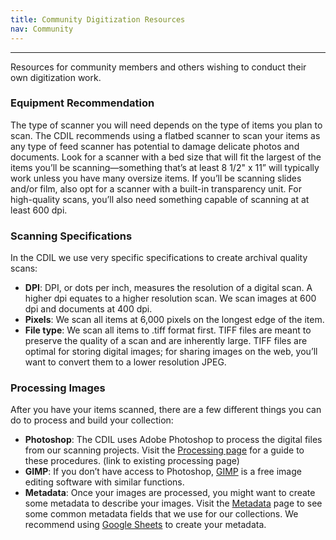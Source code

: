 ```yaml
---
title: Community Digitization Resources
nav: Community
---
```


---------------------

Resources for community members and others wishing to conduct their own digitization work. 

### Equipment Recommendation

The type of scanner you will need depends on the type of items you plan to scan. The CDIL recommends using a flatbed scanner to scan your items as any type of feed scanner has potential to damage delicate photos and documents. Look for a scanner with a bed size that will fit the largest of the items you’ll be scanning—something that’s at least 8 1/2" x 11” will typically work unless you have many oversize items. If you’ll be scanning slides and/or film, also opt for a scanner with a built-in transparency unit. For high-quality scans, you’ll also need something capable of scanning at at least 600 dpi. 

### Scanning Specifications

In the CDIL we use very specific specifications to create archival quality scans:

- **DPI**: DPI, or dots per inch, measures the resolution of a digital scan. A higher dpi equates to a higher resolution scan. We scan images at 600 dpi and documents at 400 dpi.
- **Pixels**: We scan all items at 6,000 pixels on the longest edge of the item. 
- **File type**: We scan all items to .tiff format first. TIFF files are meant to preserve the quality of a scan and are inherently large. TIFF files are optimal for storing digital images; for sharing images on the web, you’ll want to convert them to a lower resolution JPEG. 

### Processing Images

After you have your items scanned, there are a few different things you can do to process and build your collection:

- **Photoshop**: The CDIL uses Adobe Photoshop to process the digital files from our scanning projects. Visit the [Processing page](https://uidaholib.github.io/dds-student-workflow/content/2-processing.html) for a guide to these procedures. (link to existing processing page)
- **GIMP**: If you don’t have access to Photoshop, [GIMP](https://www.gimp.org/) is a free image editing software with similar functions.
- **Metadata**: Once your images are processed, you might want to create some metadata to describe your images. Visit the [Metadata](https://uidaholib.github.io/dds-student-workflow/content/3-metadata.html) page to see some common metadata fields that we use for our collections. We recommend using [Google Sheets](https://www.google.com/sheets/about/) to create your metadata.